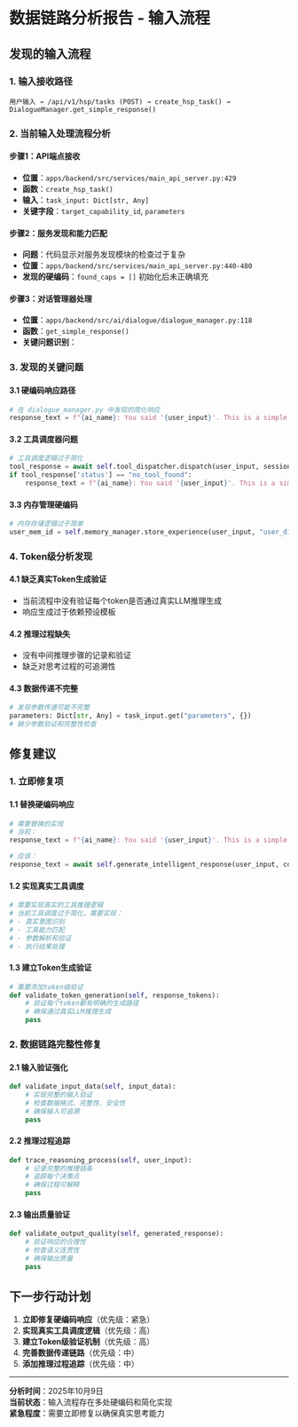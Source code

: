 # 数据链路分析报告 - 输入流程

## 发现的输入流程

### 1. 输入接收路径
```
用户输入 → /api/v1/hsp/tasks (POST) → create_hsp_task() → DialogueManager.get_simple_response()
```

### 2. 当前输入处理流程分析

#### 步骤1：API端点接收
- **位置**：`apps/backend/src/services/main_api_server.py:429`
- **函数**：`create_hsp_task()`
- **输入**：`task_input: Dict[str, Any]`
- **关键字段**：`target_capability_id`, `parameters`

#### 步骤2：服务发现和能力匹配
- **问题**：代码显示对服务发现模块的检查过于复杂
- **位置**：`apps/backend/src/services/main_api_server.py:440-480`
- **发现的硬编码**：`found_caps = []` 初始化后未正确填充

#### 步骤3：对话管理器处理
- **位置**：`apps/backend/src/ai/dialogue/dialogue_manager.py:118`
- **函数**：`get_simple_response()`
- **关键问题识别**：

### 3. 发现的关键问题

#### 3.1 硬编码响应路径
```python
# 在 dialogue_manager.py 中发现的简化响应
response_text = f"{ai_name}: You said '{user_input}'. This is a simple response."
```

#### 3.2 工具调度器问题
```python
# 工具调度逻辑过于简化
tool_response = await self.tool_dispatcher.dispatch(user_input, session_id=session_id, user_id=user_id, history=history)
if tool_response['status'] == "no_tool_found":
    response_text = f"{ai_name}: You said '{user_input}'. This is a simple response."
```

#### 3.3 内存管理硬编码
```python
# 内存存储逻辑过于简单
user_mem_id = self.memory_manager.store_experience(user_input, "user_dialogue_text", user_metadata)
```

### 4. Token级分析发现

#### 4.1 缺乏真实Token生成验证
- 当前流程中没有验证每个token是否通过真实LLM推理生成
- 响应生成过于依赖预设模板

#### 4.2 推理过程缺失
- 没有中间推理步骤的记录和验证
- 缺乏对思考过程的可追溯性

#### 4.3 数据传递不完整
```python
# 发现参数传递可能不完整
parameters: Dict[str, Any] = task_input.get("parameters", {})
# 缺少参数验证和完整性检查
```

## 修复建议

### 1. 立即修复项

#### 1.1 替换硬编码响应
```python
# 需要替换的实现
# 当前：
response_text = f"{ai_name}: You said '{user_input}'. This is a simple response."

# 应该：
response_text = await self.generate_intelligent_response(user_input, context, history)
```

#### 1.2 实现真实工具调度
```python
# 需要实现真实的工具推理逻辑
# 当前工具调度过于简化，需要实现：
# - 真实意图识别
# - 工具能力匹配
# - 参数解析和验证
# - 执行结果处理
```

#### 1.3 建立Token生成验证
```python
# 需要添加token级验证
def validate_token_generation(self, response_tokens):
    # 验证每个token都有明确的生成路径
    # 确保通过真实LLM推理生成
    pass
```

### 2. 数据链路完整性修复

#### 2.1 输入验证强化
```python
def validate_input_data(self, input_data):
    # 实现完整的输入验证
    # 检查数据格式、完整性、安全性
    # 确保输入可追溯
    pass
```

#### 2.2 推理过程追踪
```python
def trace_reasoning_process(self, user_input):
    # 记录完整的推理链条
    # 追踪每个决策点
    # 确保过程可解释
    pass
```

#### 2.3 输出质量验证
```python
def validate_output_quality(self, generated_response):
    # 验证响应的合理性
    # 检查语义连贯性
    # 确保输出质量
    pass
```

## 下一步行动计划

1. **立即修复硬编码响应**（优先级：紧急）
2. **实现真实工具调度逻辑**（优先级：高）
3. **建立Token级验证机制**（优先级：高）
4. **完善数据传递链路**（优先级：中）
5. **添加推理过程追踪**（优先级：中）

---

**分析时间**：2025年10月9日  
**当前状态**：输入流程存在多处硬编码和简化实现  
**紧急程度**：需要立即修复以确保真实思考能力